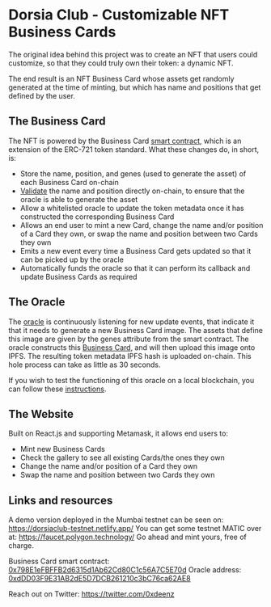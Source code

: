 # Dorsia Club - Customizable NFT Business Cards

The original idea behind this project was to create an NFT that users could customize, so that they could truly own their token: a dynamic NFT.

The end result is an NFT Business Card whose assets get randomly generated at the time of minting, but which has name and positions that get defined by the user.

## The Business Card

The NFT is powered by the Business Card [smart contract](./src/contracts/BusinessCard/contracts/BusinessCard.sol), which is an extension of the ERC-721 token standard. What these changes do, in short, is:
- Store the name, position, and genes (used to generate the asset) of each Business Card on-chain
- [Validate](./src/contracts/BusinessCard/contracts/BusinessCardUtils.sol) the name and position directly on-chain, to ensure that the oracle is able to generate the asset
- Allow a whitelisted oracle to update the token metadata once it has constructed the corresponding Business Card
- Allows an end user to mint a new Card, change the name and/or position of a Card they own, or swap the name and position between two Cards they own
- Emits a new event every time a Business Card gets updated so that it can be picked up by the oracle
- Automatically funds the oracle so that it can perform its callback and update Business Cards as required

## The Oracle

The [oracle](./src/oracle/oracle.py) is continuously listening for new update events, that indicate it that it needs to generate a new Business Card image. The assets that define this image are given by the genes attribute from the smart contract. The oracle constructs this [Business Card](./src/oracle/card.py), and will then upload this image onto IPFS. The resulting token metadata IPFS hash is uploaded on-chain. This hole process can take as little as 30 seconds.

If you wish to test the functioning of this oracle on a local blockchain, you can follow these [instructions](./src/oracle/README.md).

## The Website

Built on React.js and supporting Metamask, it allows end users to:
- Mint new Business Cards
- Check the gallery to see all existing Cards/the ones they own
- Change the name and/or position of a Card they own
- Swap the name and position between two Cards they own

## Links and resources

A demo version deployed in the Mumbai testnet can be seen on: https://dorsiaclub-testnet.netlify.app/
You can get some testnet MATIC over at: https://faucet.polygon.technology/
Go ahead and mint yours, free of charge.

Business Card smart contract: [0x798E1eFBFFB2d6315d1Ab62Cd80C1c56A7C5E70d](https://mumbai.polygonscan.com/address/0x798E1eFBFFB2d6315d1Ab62Cd80C1c56A7C5E70d)
Oracle address: [0xdDD03F9E31AB2dE5D7DCB261210c3bC76ca62AE8](https://mumbai.polygonscan.com/address/0xdDD03F9E31AB2dE5D7DCB261210c3bC76ca62AE8)

Reach out on Twitter: https://twitter.com/0xdeenz